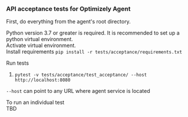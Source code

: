 ### API acceptance tests for Optimizely Agent

First, do everything from the agent's root directory. 

Python version 3.7 or greater is required.
It is recommended to set up a python virtual environment.     
Activate virtual environment.  
Install requirements `pip install -r tests/acceptance/requirements.txt` 


Run tests  
1. `pytest -v tests/acceptance/test_acceptance/ --host http://localhost:8080`

`--host` can point to any URL where agent service is located

To run an individual test  
TBD










